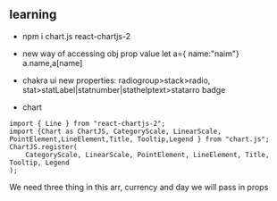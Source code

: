 ## learning

- npm i chart.js react-chartjs-2
- new way of accessing obj prop value let a={ name:"naim"} a.name,a[name]
- chakra ui new properties:
  radiogroup>stack>radio,
  stat>statLabel|statnumber|stathelptext>statarro
  badge

- chart

```
import { Line } from "react-chartjs-2";
import {Chart as ChartJS, CategoryScale, LinearScale, PointElement,LineElement,Title, Tooltip,Legend } from "chart.js";
ChartJS.register(
	CategoryScale, LinearScale, PointElement, LineElement, Title, Tooltip, Legend
);
```

We need three thing in this arr, currency and day we will pass in props
